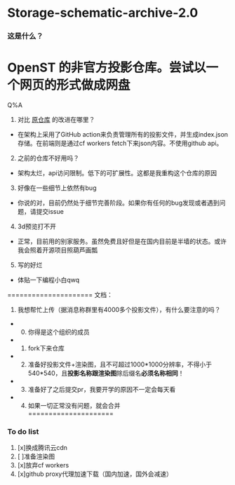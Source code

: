 # Storage-schematic-archive-2.0
### 这是什么？
OpenST 的非官方投影仓库。尝试以一个网页的形式做成网盘
=====================
Q%A
1. 对比 [原仓库](https://github.com/MC-OpenST/Storage-schematic-archive) 的改进在哪里？
- 在架构上采用了GitHub action来负责管理所有的投影文件，并生成index.json存储。在前端则是通过cf workers fetch下来json内容。不使用github api。
2. 之前的仓库不好用吗？
- 架构太烂，api访问限制。低下的可扩展性。这都是我重构这个仓库的原因
3. 好像在一些细节上依然有bug
- 你说的对，目前仍然处于细节完善阶段。如果你有任何的bug发现或者遇到问题，请提交issue
4. 3d预览打不开
- 正常，目前用的别家服务。虽然免费且好但是在国内目前是半墙的状态。或许我会照着开源项目照葫芦画瓢
5. 写的好烂
- 体贴一下编程小白qwq
  
=====================
文档：
1. 我想帮忙上传（据消息称群里有4000多个投影文件），有什么要注意的吗？
- 0. 你得是这个组织的成员
- 1. fork下来仓库
- 2. 准备好投影文件+渲染图，且不可超过1000\*1000分辨率，不得小于540\*540，且**投影名称跟渲染图**除后缀名**必须名称相同**！
- 3. 准备好了之后提交pr，我要开学的原因不一定会每天看
- 4. 如果一切正常没有问题，就会合并  
=====================
### To do list
1. [x]换成腾讯云cdn
2. [ ]准备渲染图
3. [x]放弃cf workers
4. [x]github proxy代理加速下载（国内加速，国外会减速）
